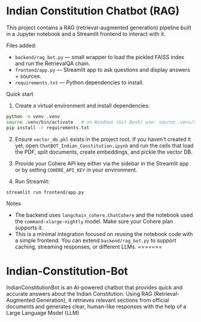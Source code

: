 # Indian Constitution Chatbot (RAG)

This project contains a RAG (retrieval-augmented generation) pipeline built in a Jupyter notebook and a Streamlit frontend to interact with it.

Files added:
- `backend/rag_bot.py` — small wrapper to load the pickled FAISS index and run the RetrievalQA chain.
- `frontend/app.py` — Streamlit app to ask questions and display answers + sources.
- `requirements.txt` — Python dependencies to install.

Quick start
1. Create a virtual environment and install dependencies:

```bash
python -m venv .venv
source .venv/bin/activate   # on Windows (Git Bash) use: source .venv/Scripts/activate
pip install -r requirements.txt
```

2. Ensure `vector_db.pkl` exists in the project root. If you haven't created it yet, open `ChatBOT_Indian_Constitution.ipynb` and run the cells that load the PDF, split documents, create embeddings, and pickle the vector DB.

3. Provide your Cohere API key either via the sidebar in the Streamlit app or by setting `COHERE_API_KEY` in your environment.

4. Run Streamlit:

```bash
streamlit run frontend/app.py
```

Notes
- The backend uses `langchain_cohere.ChatCohere` and the notebook used the `command-xlarge-nightly` model. Make sure your Cohere plan supports it.
- This is a minimal integration focused on reusing the notebook code with a simple frontend. You can extend `backend/rag_bot.py` to support caching, streaming responses, or different LLMs.
=======
# Indian-Constitution-Bot
IndianConstitutionBot is an AI-powered chatbot that provides quick and accurate answers about the Indian Constitution. Using RAG (Retrieval-Augmented Generation), it retrieves relevant sections from official documents and generates clear, human-like responses with the help of a Large Language Model (LLM)

